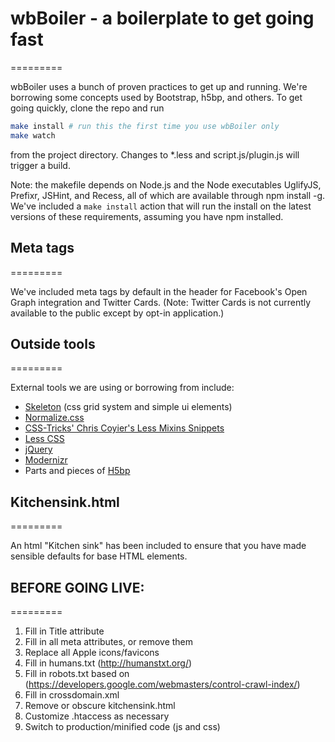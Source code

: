 # wbBoiler - a boilerplate to get going fast

=========

wbBoiler uses a bunch of proven practices to get up and running. We're borrowing some concepts used by Bootstrap, h5bp, and others. To get going quickly, clone the repo and run
```bash
make install # run this the first time you use wbBoiler only
make watch
```
from the project directory. Changes to *.less and script.js/plugin.js will trigger a build.

Note: the makefile depends on Node.js and the Node executables UglifyJS, Prefixr, JSHint, and Recess, all of which are available through npm install -g. We've included a `make install` action that will run the install on the latest versions of these requirements, assuming you have npm installed.

## Meta tags

=========

We've included meta tags by default in the header for Facebook's Open Graph integration and Twitter Cards. (Note: Twitter Cards is not currently available to the public except by opt-in application.)

## Outside tools

=========

External tools we are using or borrowing from include:

- [Skeleton](http://www.getskeleton.com/) (css grid system and simple ui elements)
- [Normalize.css](http://necolas.github.com/normalize.css/)
- [CSS-Tricks' Chris Coyier's Less Mixins Snippets](http://css-tricks.com/snippets/css/useful-css3-less-mixins/)
- [Less CSS](http://lesscss.org/)
- [jQuery](http://jquery.com/)
- [Modernizr](http://modernizr.com/)
- Parts and pieces of [H5bp](https://github.com/h5bp/html5-boilerplate)

## Kitchensink.html

=========

An html "Kitchen sink" has been included to ensure that you have made sensible defaults for base HTML elements.

## BEFORE GOING LIVE:

=========

1. Fill in Title attribute
2. Fill in all meta attributes, or remove them
3. Replace all Apple icons/favicons
4. Fill in humans.txt (http://humanstxt.org/)
5. Fill in robots.txt based on (https://developers.google.com/webmasters/control-crawl-index/)
6. Fill in crossdomain.xml
7. Remove or obscure kitchensink.html
8. Customize .htaccess as necessary
9. Switch to production/minified code (js and css)
